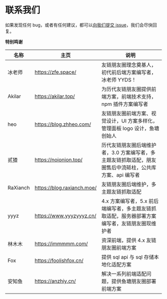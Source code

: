 # 联系我们

如果发现任何 bug，或者有任何建议，都可以[向我们提交 issue](https://github.com/Rock-Candy-Tea/hexo-circle-of-friends/issues)，我们会尽快回复。

**特别鸣谢**

| 名称     | 主页                       | 说明                                                                                                     |
| -------- | -------------------------- | -------------------------------------------------------------------------------------------------------- |
| 冰老师   | https://zfe.space/         | 友链朋友圈理念奠基人，初代前后端方案编写者，冰老师 YYDS！                                                |
| Akilar   | https://akilar.top/        | 为历代友链朋友圈提供前端方案，前端技术支持，npm 插件方案编写者                                           |
| heo      | https://blog.zhheo.com/    | 友链朋友圈前端方案、视觉设计，UI 方案多样化，管理面板 logo 设计，鱼塘创始人                              |
| 贰猹     | https://noionion.top/      | 历代友链朋友圈后端维护者，3.0 方案编写者，多主题友链抓取适配，朋友圈售后中流砥柱，公共库方案、api 编写者 |
| RaXianch | https://blog.raxianch.moe/ | 友链朋友圈后端维护，多主题友链抓取适配                                                                   |
| yyyz     | https://www.yyyzyyyz.cn/   | 4.x 方案编写者，5.x 前后端编写者，多主题友链抓取适配，服务器部署方案编写者，友链朋友圈现维护者           |
| 林木木   | https://immmmm.com/        | 资深前端，提供 4.x 友链朋友圈前端方案                                                                    |
| Fox      | https://foolishfox.cn/     | 提供 sql api 与 sql 存储本地化适配方案                                                                   |
| 安知鱼   | https://anzhiy.cn/         | 解决一系列前端适配问题，提供鱼塘朋友圈部署前端方案                                                       |
